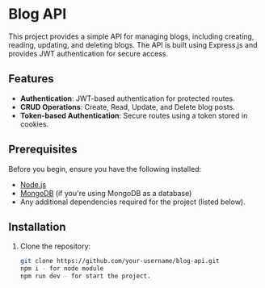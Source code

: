 # Blog API

This project provides a simple API for managing blogs, including creating, reading, updating, and deleting blogs. The API is built using Express.js and provides JWT authentication for secure access.

## Features

- **Authentication**: JWT-based authentication for protected routes.
- **CRUD Operations**: Create, Read, Update, and Delete blog posts.
- **Token-based Authentication**: Secure routes using a token stored in cookies.

## Prerequisites

Before you begin, ensure you have the following installed:

- [Node.js](https://nodejs.org/)
- [MongoDB](https://www.mongodb.com/try/download/community) (if you're using MongoDB as a database)
- Any additional dependencies required for the project (listed below).

## Installation

1. Clone the repository:

   ```bash
   git clone https://github.com/your-username/blog-api.git
   npm i - for node module
   npm run dev - for start the project.

   
